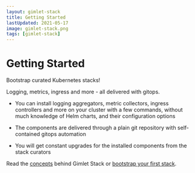 ```yaml
---
layout: gimlet-stack
title: Getting Started
lastUpdated: 2021-05-17
image: gimlet-stack.png
tags: [gimlet-stack]
---
```


# Getting Started

Bootstrap curated Kubernetes stacks!

Logging, metrics, ingress and more - all delivered with gitops.

- You can install logging aggregators, metric collectors, ingress controllers and more on your cluster with a few commands, 
without much knowledge of Helm charts, and their configuration options

- The components are delivered through a plain git repository with self-contained gitops automation

- You will get constant upgrades for the installed components from the stack curators

Read the [concepts](/gimlet-stack/concepts) behind Gimlet Stack or [bootstrap your first stack](/gimlet-stack/bootstrap-your-first-stack).
